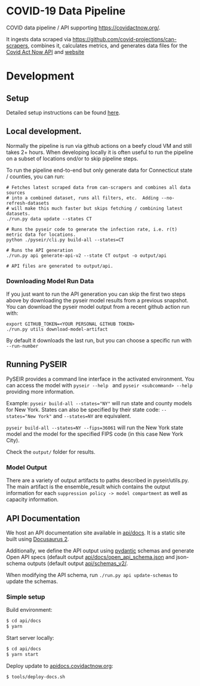 # COVID-19 Data Pipeline

COVID data pipeline / API supporting https://covidactnow.org/.

It ingests data scraped via https://github.com/covid-projections/can-scrapers, combines it, calculates metrics, and generates data files for the [Covid Act Now API](https://apidocs.covidactnow.org/) and [website](https://covidactnow.org/)

# Development

## Setup

Detailed setup instructions can be found [here](./SETUP.md).

## Local development.
Normally the pipeline is run via github actions on a beefy cloud VM and still takes 2+ hours. When developing locally it is often useful to run the pipeline on a subset of locations ond/or to skip pipeline steps.

To run the pipeline end-to-end but only generate data for Connecticut state / counties, you can run:

```
# Fetches latest scraped data from can-scrapers and combines all data sources
# into a combined dataset, runs all filters, etc.  Adding --no-refresh-datasets
# will make this much faster but skips fetching / combining latest datasets.
./run.py data update --states CT

# Runs the pyseir code to generate the infection rate, i.e. r(t) metric data for locations.
python ./pyseir/cli.py build-all --states=CT

# Runs the API generation
./run.py api generate-api-v2 --state CT output -o output/api

# API files are generated to output/api.
```

### Downloading Model Run Data

If you just want to run the API generation you can skip the first two steps above by downloading the pyseir model results from a previous snapshot. You can download the pyseir model output from a recent github action run with:
```
export GITHUB_TOKEN=<YOUR PERSONAL GITHUB TOKEN>
./run.py utils download-model-artifact
```
By default it downloads the last run, but you can choose a specific run with `--run-number`

## Running PySEIR
PySEIR provides a command line interface in the activated environment. You can access the model with `pyseir --help ` and `pyseir <subcommand> --help` providing more information.

Example:
`pyseir build-all --states="NY"` will run state and county models for New York.
States can also be specified by their state code: `--states="New York"` and `--states=NY` are equivalent.


`pyseir build-all --states=NY --fips=36061` will run the New York state model and the model for the specified
FIPS code (in this case New York City).


Check the `output/` folder for results.

### Model Output

There are a variety of output artifacts to paths described in pyseir/utils.py.
The main artifact is the ensemble_result which contains the output information
for each `suppression policy -> model compartment` as well as capacity
information.


## API Documentation

We host an API documentation site available in [api/docs](api/docs).  It is a static site built using [Docusaurus 2](https://v2.docusaurus.io/).

Additionally, we define the API output using [pydantic](https://pydantic-docs.helpmanual.io)
schemas and generate Open API specs (default output [api/docs/open_api_schema.json](api/docs/open_api_schema.json) and json-schema outputs (default output [api/schemas_v2/](api/schemas_v2).

When modifying the API schema, run `./run.py api update-schemas` to update the schemas.

### Simple setup

Build environment:
```bash
$ cd api/docs
$ yarn
```

Start server locally:
```bash
$ cd api/docs
$ yarn start
```

Deploy update to [apidocs.covidactnow.org](https://apidocs.covidactnow.org):
```bash
$ tools/deploy-docs.sh
```
